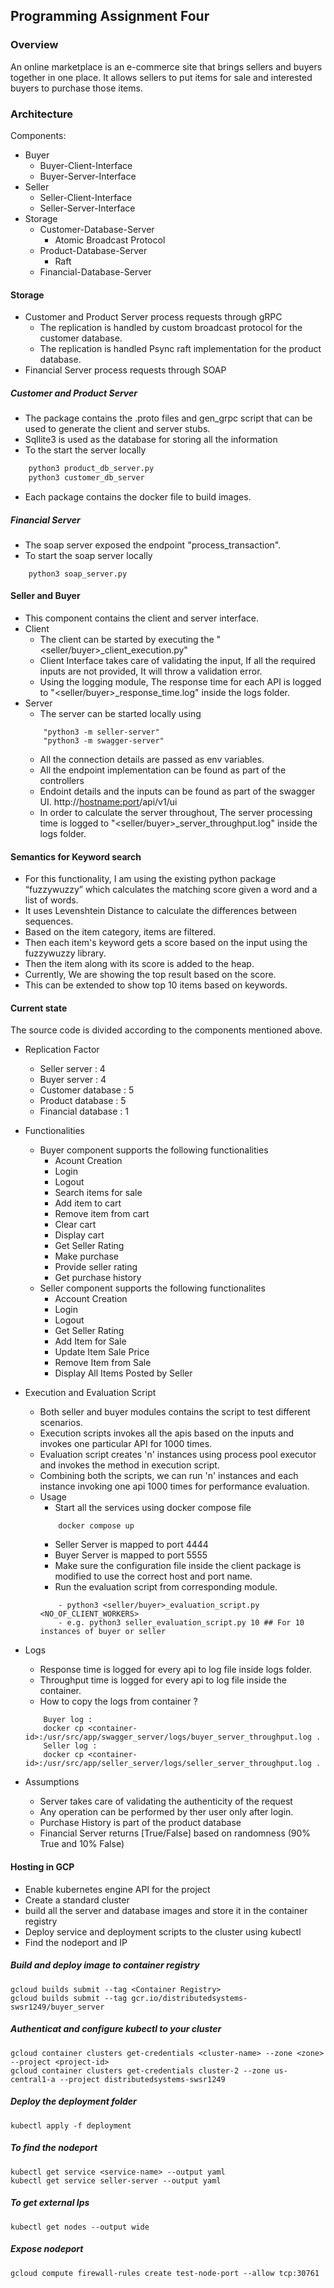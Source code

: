 ## Programming Assignment Four

### Overview
An online marketplace is an e-commerce site that brings sellers and buyers together in one place. It allows sellers to 
put  items  for  sale  and  interested  buyers  to  purchase  those  items.

### Architecture
Components:
- Buyer
    - Buyer-Client-Interface
    - Buyer-Server-Interface
- Seller
    - Seller-Client-Interface
    - Seller-Server-Interface
- Storage
    - Customer-Database-Server
        - Atomic Broadcast Protocol
    - Product-Database-Server
        - Raft
    - Financial-Database-Server

#### Storage
- Customer and Product Server process requests through gRPC
    - The replication is handled by custom broadcast protocol for the customer database.
    - The replication is handled Psync raft implementation for the product database.
- Financial Server process requests through SOAP

##### Customer and Product Server
- The package contains the .proto files and gen_grpc script that can be used to generate the client and server stubs.
- Sqllite3 is used as the database for storing all the information
- To the start the server locally
```python
    python3 product_db_server.py
    python3 customer_db_server
```
- Each package contains the docker file to build images.

##### Financial Server
- The soap server exposed the endpoint "process_transaction".
- To start the soap server locally
```
    python3 soap_server.py
```

#### Seller and Buyer
- This component contains the client and server interface.
- Client
    - The client can be started by executing the  "<seller/buyer>_client_execution.py"
    - Client Interface takes care of validating the input, If all the required inputs are not provided, It will throw a validation error.
    - Using the logging module, The response time for each API is logged to "<seller/buyer>_response_time.log" inside the logs folder.
- Server
    - The server can be started locally using
    ```
        "python3 -m seller-server"
        "python3 -m swagger-server"
    ```
    - All the connection details are passed as env variables.
    - All the endpoint implementation can be found as part of the controllers
    - Endoint details and the inputs can be found as part of the swagger UI. http://<hostname:port>/api/v1/ui
    - In order to calculate the server throughout, The server processing time is logged to "<seller/buyer>_server_throughput.log" inside the logs folder.
#### Semantics for Keyword search
- For this functionality, I am using the existing python package “fuzzywuzzy” which calculates the matching score given a word and a list of words.
- It uses Levenshtein Distance to calculate the differences between sequences.
- Based on the item category, items are filtered.
- Then each item's keyword gets a score based on the input using the fuzzywuzzy library.
- Then the item along with its score is added to the heap.
- Currently, We are showing the top result based on the score. 
- This can be extended to show top 10 items based on keywords.

#### Current state
The source code is divided according to the components mentioned above.<br>

- Replication Factor
    - Seller server : 4
    - Buyer server : 4
    - Customer database : 5
    - Product database  : 5
    - Financial database : 1

- Functionalities
    - Buyer component supports the following functionalities
        - Acount Creation
        - Login
        - Logout
        - Search items for sale
        - Add item to cart
        - Remove item from cart
        - Clear cart
        - Display cart
        - Get Seller Rating
        - Make purchase
        - Provide seller rating
        - Get purchase history
    - Seller component supports the following functionalites
        - Account Creation
        - Login
        - Logout
        - Get Seller Rating
        - Add Item for Sale
        - Update Item Sale Price
        - Remove Item from Sale
        - Display All Items Posted by Seller
- Execution and Evaluation Script
    - Both seller and buyer modules contains the script to test different scenarios.
    - Execution scripts invokes all the apis based on the inputs and invokes one particular API for 1000 times.
    - Evaluation script creates 'n' instances using process pool executor and invokes the method in execution script.
    - Combining both the scripts, we can run 'n' instances and each instance invoking one api 1000 times for performance evaluation.
    - Usage
        - Start all the services using docker compose file
        ```
            docker compose up
        ```
        - Seller Server is mapped to port 4444
        - Buyer Server is mapped to port 5555
        - Make sure the configuration file inside the client package is modified to use the correct host and port name.
        - Run the evaluation script from corresponding module.
        ```
            - python3 <seller/buyer>_evaluation_script.py <NO_OF_CLIENT_WORKERS>
            - e.g. python3 seller_evaluation_script.py 10 ## For 10 instances of buyer or seller 
        ```
- Logs
    - Response time is logged for every api to log file inside logs folder.
    - Throughput time is logged for every api to log file inside the container.
    - How to copy the logs from container ?
    ```
        Buyer log :
        docker cp <container-id>:/usr/src/app/swagger_server/logs/buyer_server_throughput.log . 
        Seller log :
        docker cp <container-id>:/usr/src/app/seller_server/logs/seller_server_throughput.log .
    ```
- Assumptions
    - Server takes care of validating the authenticity of the request
    - Any operation can be performed by ther user only after login.
    - Purchase History is part of the product database
    - Financial Server returns [True/False] based on randomness (90% True and 10% False)

#### Hosting in GCP
- Enable kubernetes engine API for the project
- Create a standard cluster
- build all the server and database images and store it in the container registry
- Deploy service and deployment scripts to the cluster using kubectl
- Find the nodeport and IP

##### Build and deploy image to container registry
```
gcloud builds submit --tag <Container Registry>
gcloud builds submit --tag gcr.io/distributedsystems-swsr1249/buyer_server
```

##### Authenticat and configure kubectl to your cluster
```
gcloud container clusters get-credentials <cluster-name> --zone <zone> --project <project-id>
gcloud container clusters get-credentials cluster-2 --zone us-central1-a --project distributedsystems-swsr1249
```

##### Deploy the deployment folder
```
kubectl apply -f deployment
```

##### To find the nodeport
```
kubectl get service <service-name> --output yaml
kubectl get service seller-server --output yaml
```

##### To get external Ips
```
kubectl get nodes --output wide 
```

##### Expose nodeport
```
gcloud compute firewall-rules create test-node-port --allow tcp:30761
```
